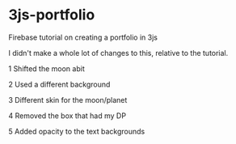 # 3js-portfolio
Firebase tutorial on creating a portfolio in 3js

I didn't make a whole lot of changes to this, relative to the tutorial.

1 Shifted the moon abit

2 Used a different background

3 Different skin for the moon/planet

4 Removed the box that had my DP

5 Added opacity to the text backgrounds
